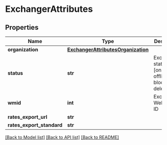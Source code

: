 # ExchangerAttributes

## Properties
Name | Type | Description | Notes
------------ | ------------- | ------------- | -------------
**organization** | [**ExchangerAttributesOrganization**](ExchangerAttributesOrganization.md) |  | [optional] 
**status** | **str** | Exchanger&#x60;s status [online, offline, blocked, deleted] | [optional] 
**wmid** | **int** | Exchanger&#x60;s WebMoney ID | [optional] 
**rates_export_url** | **str** |  | [optional] 
**rates_export_standard** | **str** |  | [optional] 

[[Back to Model list]](../README.md#documentation-for-models) [[Back to API list]](../README.md#documentation-for-api-endpoints) [[Back to README]](../README.md)


